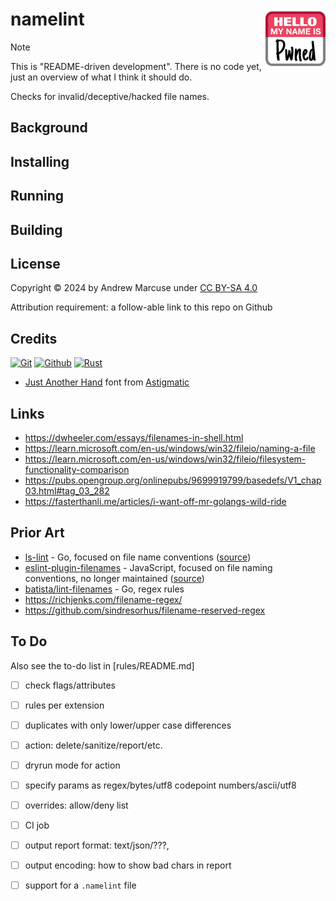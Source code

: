 # namelint [<img alt="Logo for namelint" src="docs/favicon.svg" height="96" align="right"/>](https://github.com/FileFormatInfo/namelint)

> [!NOTE]  
> This is "README-driven development".  There is no code yet, just an overview of what I think it should do.

Checks for invalid/deceptive/hacked file names.

## Background

## Installing

## Running

## Building

## License

Copyright &copy; 2024 by Andrew Marcuse under [CC BY-SA 4.0](LICENSE.txt)

Attribution requirement: a follow-able link to this repo on Github

## Credits

[![Git](https://www.vectorlogo.zone/logos/git-scm/git-scm-ar21.svg)](https://git-scm.com/ "Version control")
[![Github](https://www.vectorlogo.zone/logos/github/github-ar21.svg)](https://github.com/ "Code hosting")
[![Rust](https://www.vectorlogo.zone/logos/rust-lang/rust-lang-ar21.svg)](https://www.rust-lang.org/?utm_source=vectorlogozone&utm_medium=referrer "Programming language")

* [Just Another Hand](https://fonts.google.com/specimen/Just+Another+Hand) font from [Astigmatic](http://www.astigmatic.com/)

## Links

- https://dwheeler.com/essays/filenames-in-shell.html
- https://learn.microsoft.com/en-us/windows/win32/fileio/naming-a-file
- https://learn.microsoft.com/en-us/windows/win32/fileio/filesystem-functionality-comparison
- https://pubs.opengroup.org/onlinepubs/9699919799/basedefs/V1_chap03.html#tag_03_282
- https://fasterthanli.me/articles/i-want-off-mr-golangs-wild-ride

## Prior Art

- [ls-lint](https://ls-lint.org/) - Go, focused on file name conventions ([source](https://github.com/loeffel-io/ls-lint))
- [eslint-plugin-filenames](https://www.npmjs.com/package/eslint-plugin-filenames) - JavaScript, focused on file naming conventions, no longer maintained ([source](https://github.com/selaux/eslint-plugin-filenames))
- [batista/lint-filenames](https://github.com/batista/lint-filenames) - Go, regex rules
- https://richjenks.com/filename-regex/
- https://github.com/sindresorhus/filename-reserved-regex

## To Do

Also see the to-do list in [rules/README.md]

- [ ] check flags/attributes
- [ ] rules per extension
- [ ] duplicates with only lower/upper case differences
- [ ] action: delete/sanitize/report/etc.
- [ ] dryrun mode for action
- [ ] specify params as regex/bytes/utf8 codepoint numbers/ascii/utf8
- [ ] overrides: allow/deny list
- [ ] CI job
- [ ] output report format: text/json/???, 
- [ ] output encoding: how to show bad chars in report
- [ ] support for a `.namelint` file


